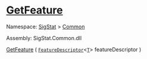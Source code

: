 # [GetFeature](./Signature-100663437.md)

Namespace: [SigStat]() > [Common](./../README.md)

Assembly: SigStat.Common.dll

[GetFeature](./Signature-100663437.md) ( [`FeatureDescriptor`](./../FeatureDescriptor-1.md)\<[`T`](./Signature-100663437.md)> featureDescriptor )
